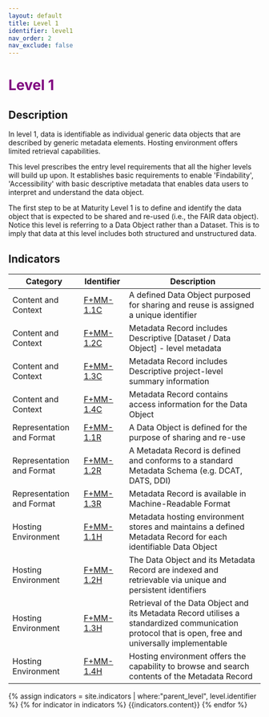 ```yaml
---
layout: default
title: Level 1
identifier: level1
nav_order: 2
nav_exclude: false
---
```


# <span style="color:purple;font-weight:bold">Level 1</span>

## Description

In level 1, data is identifiable as individual generic data objects that are described by generic metadata elements. Hosting environment offers limited retrieval capabilities.

This level prescribes the entry level requirements that all the higher levels will build up upon. It establishes basic requirements to enable 'Findability', 'Accessibility' with basic descriptive metadata that enables data users to interpret and understand the data object.

The first step to be at Maturity Level 1 is to define and identify the data object that is expected to be shared and re-used (i.e., the FAIR data object). Notice this level is referring to a Data Object rather than a Dataset. This is to imply that data at this level includes both structured and unstructured data. 

## Indicators
	
| Category | Identifier | Description |
| -------- | ---------- | ------------|
| Content and Context | [F+MM-1.1C](https://fairplus.github.io/Data-Maturity/docs/Indicators/#fmm-11c) | A defined Data Object purposed for sharing and reuse is assigned a unique identifier |
| Content and Context | [F+MM-1.2C](https://fairplus.github.io/Data-Maturity/docs/Indicators/#fmm-12c) | Metadata Record includes Descriptive [Dataset / Data Object] - level metadata  |
| Content and Context | [F+MM-1.3C](https://fairplus.github.io/Data-Maturity/docs/Indicators/#fmm-13c) | Metadata Record includes Descriptive project-level summary information  |
| Content and Context | [F+MM-1.4C](https://fairplus.github.io/Data-Maturity/docs/Indicators/#fmm-14c) | Metadata Record contains access information for the Data Object |
| Representation and Format |  [F+MM-1.1R](https://fairplus.github.io/Data-Maturity/docs/Indicators/#fmm-11r) | A Data Object is defined for the purpose of sharing and re-use |
| Representation and Format |  [F+MM-1.2R](https://fairplus.github.io/Data-Maturity/docs/Indicators/#fmm-12r) | A Metadata Record is defined and conforms to a standard Metadata Schema (e.g. DCAT, DATS, DDI) |
| Representation and Format |  [F+MM-1.3R](https://fairplus.github.io/Data-Maturity/docs/Indicators/#fmm-13r) | Metadata Record is available in Machine-Readable Format |
| Hosting Environment | [F+MM-1.1H](https://fairplus.github.io/Data-Maturity/docs/Indicators/#fmm-11h) | Metadata hosting environment stores and maintains a defined Metadata Record for each identifiable Data Object |
| Hosting Environment | [F+MM-1.2H](https://fairplus.github.io/Data-Maturity/docs/Indicators/#fmm-12h) | The Data Object and its Metadata Record are indexed and retrievable via unique and persistent identifiers |
| Hosting Environment | [F+MM-1.3H](https://fairplus.github.io/Data-Maturity/docs/Indicators/#fmm-13h) | Retrieval of the Data Object and its Metadata Record utilises a standardized communication protocol that is open, free and universally implementable |
| Hosting Environment | [F+MM-1.4H](https://fairplus.github.io/Data-Maturity/docs/Indicators/#fmm-14h) | Hosting environment offers the capability to browse and search contents of the Metadata Record |

{% assign indicators = site.indicators | where:"parent_level", level.identifier %}
{% for indicator in indicators %}
{{indicators.content}}
{% endfor %}
